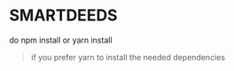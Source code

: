 # SMARTDEEDS
 
 do npm install or 
 yarn install
 > if you prefer yarn to install the needed dependencies 
